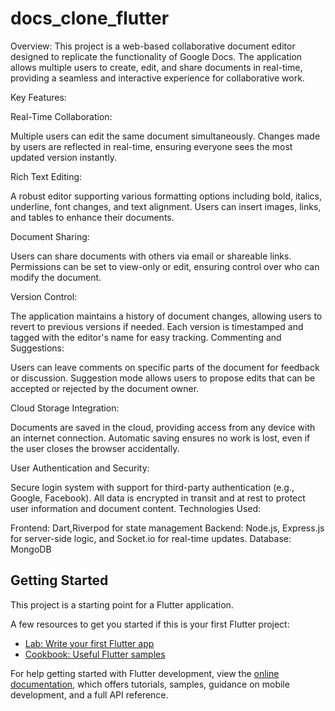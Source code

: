 # docs_clone_flutter


Overview:
This project is a web-based collaborative document editor designed to replicate the functionality of Google Docs. The application allows multiple users to create, edit, and share documents in real-time, providing a seamless and interactive experience for collaborative work.

Key Features:

Real-Time Collaboration:

Multiple users can edit the same document simultaneously.
Changes made by users are reflected in real-time, ensuring everyone sees the most updated version instantly.

Rich Text Editing:

A robust editor supporting various formatting options including bold, italics, underline, font changes, and text alignment.
Users can insert images, links, and tables to enhance their documents.

Document Sharing:

Users can share documents with others via email or shareable links.
Permissions can be set to view-only or edit, ensuring control over who can modify the document.

Version Control:

The application maintains a history of document changes, allowing users to revert to previous versions if needed.
Each version is timestamped and tagged with the editor's name for easy tracking.
Commenting and Suggestions:

Users can leave comments on specific parts of the document for feedback or discussion.
Suggestion mode allows users to propose edits that can be accepted or rejected by the document owner.

Cloud Storage Integration:

Documents are saved in the cloud, providing access from any device with an internet connection.
Automatic saving ensures no work is lost, even if the user closes the browser accidentally.

User Authentication and Security:

Secure login system with support for third-party authentication (e.g., Google, Facebook).
All data is encrypted in transit and at rest to protect user information and document content.
Technologies Used:

Frontend: Dart,Riverpod for state management
Backend: Node.js, Express.js for server-side logic, and Socket.io for real-time updates.
Database: MongoDB

## Getting Started

This project is a starting point for a Flutter application.

A few resources to get you started if this is your first Flutter project:

- [Lab: Write your first Flutter app](https://docs.flutter.dev/get-started/codelab)
- [Cookbook: Useful Flutter samples](https://docs.flutter.dev/cookbook)

For help getting started with Flutter development, view the
[online documentation](https://docs.flutter.dev/), which offers tutorials,
samples, guidance on mobile development, and a full API reference.
